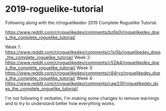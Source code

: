 # 2019-roguelike-tutorial

Following along with the /r/roguelikedev 2019 Complete Roguelike Tutorial.

https://www.reddit.com/r/roguelikedev/comments/bz6s0j/roguelikedev_does_the_complete_roguelike_tutorial/

Week 1: https://www.reddit.com/r/roguelikedev/comments/c1xj5b/roguelikedev_does_the_complete_roguelike_tutorial/
Week 2: https://www.reddit.com/r/roguelikedev/comments/c52ik4/roguelikedev_does_the_complete_roguelike_tutorial/
Week 3: https://www.reddit.com/r/roguelikedev/comments/c84ryz/roguelikedev_does_the_complete_roguelike_tutorial/
Week 4: https://www.reddit.com/r/roguelikedev/comments/caw23f/roguelikedev_does_the_complete_roguelike_tutorial/

I'm not following it verbatim, I'm making some changes to remove warnings and to try to understand better how everything works.
